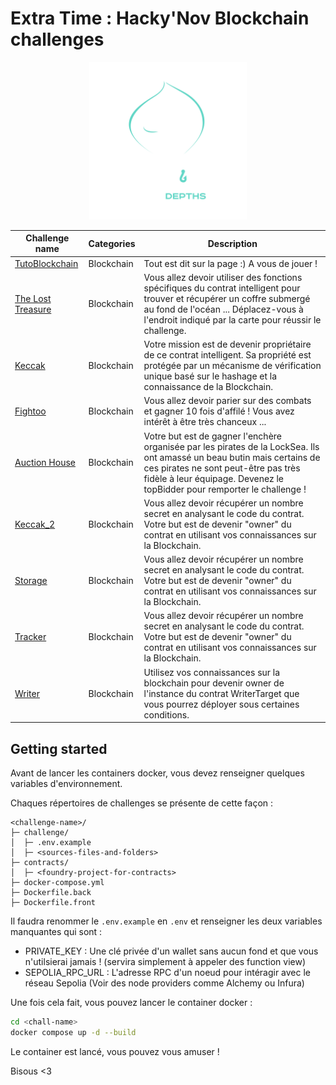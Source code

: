 # Extra Time : Hacky'Nov Blockchain challenges

<div align="center">
  <a href="https://hackynov.fr"><img src="./Keccak/img/Logo+Texte-Hacky&apos;Nov-Depths-White.svg" alt="Hacky'Nov" width="50%"></a>
</div>

| Challenge name | Categories | Description |
|--------------- | ---------- | ----------- |
| [TutoBlockchain](https://github.com/v4ss/extra-time-hackynov-blockchain/tree/main/TutoBlockchain)     | Blockchain | Tout est dit sur la page :) A vous de jouer !                                                                                                                                                                                              |
| [The Lost Treasure](https://github.com/v4ss/extra-time-hackynov-blockchain/tree/main/TheLostTreasure) | Blockchain | Vous allez devoir utiliser des fonctions spécifiques du contrat intelligent pour trouver et récupérer un coffre submergé au fond de l'océan ... Déplacez-vous à l'endroit indiqué par la carte pour réussir le challenge. |
| [Keccak](https://github.com/v4ss/extra-time-hackynov-blockchain/tree/main/Keccak)                     | Blockchain | Votre mission est de devenir propriétaire de ce contrat intelligent. Sa propriété est protégée par un mécanisme de vérification unique basé sur le hashage et la connaissance de la Blockchain.                           |
| [Fightoo](https://github.com/v4ss/extra-time-hackynov-blockchain/tree/main/Fightoo)                   | Blockchain | Vous allez devoir parier sur des combats et gagner 10 fois d'affilé ! Vous avez intérêt à être très chanceux ...                                                                                                                           |
| [Auction House](https://github.com/v4ss/extra-time-hackynov-blockchain/tree/main/AuctionHouse)        | Blockchain | Votre but est de gagner l'enchère organisée par les pirates de la LockSea. Ils ont amassé un beau butin mais certains de ces pirates ne sont peut-être pas très fidèle à leur équipage. Devenez le topBidder pour remporter le challenge ! |
| [Keccak_2](https://github.com/v4ss/extra-time-hackynov-blockchain/tree/main/Keccak_2)                 | Blockchain | Vous allez devoir récupérer un nombre secret en analysant le code du contrat. Votre but est de devenir "owner" du contrat en utilisant vos connaissances sur la Blockchain.                                                                |
| [Storage](https://github.com/v4ss/extra-time-hackynov-blockchain/tree/main/Storage)                   | Blockchain | Vous allez devoir récupérer un nombre secret en analysant le code du contrat. Votre but est de devenir "owner" du contrat en utilisant vos connaissances sur la Blockchain.                                                                |
| [Tracker](https://github.com/v4ss/extra-time-hackynov-blockchain/tree/main/Tracker)                   | Blockchain | Vous allez devoir récupérer un nombre secret en analysant le code du contrat. Votre but est de devenir "owner" du contrat en utilisant vos connaissances sur la Blockchain.                                                                |
| [Writer](https://github.com/v4ss/extra-time-hackynov-blockchain/tree/main/Writer)                     | Blockchain | Utilisez vos connaissances sur la blockchain pour devenir owner de l'instance du contrat WriterTarget que vous pourrez déployer sous certaines conditions.                                                                                 |

## Getting started

Avant de lancer les containers docker, vous devez renseigner quelques variables d'environnement.

Chaques répertoires de challenges se présente de cette façon :

```
<challenge-name>/
├─ challenge/
│  ├─ .env.example
│  ├─ <sources-files-and-folders>
├─ contracts/
│  ├─ <foundry-project-for-contracts>
├─ docker-compose.yml
├─ Dockerfile.back
├─ Dockerfile.front
```

Il faudra renommer le `.env.example` en `.env` et renseigner les deux variables manquantes qui sont :

- PRIVATE_KEY : Une clé privée d'un wallet sans aucun fond et que vous n'utilsierai jamais ! (servira simplement à appeler des function view)
- SEPOLIA_RPC_URL : L'adresse RPC d'un noeud pour intéragir avec le réseau Sepolia (Voir des node providers comme Alchemy ou Infura)

Une fois cela fait, vous pouvez lancer le container docker :

```bash
cd <chall-name>
docker compose up -d --build
```

Le container est lancé, vous pouvez vous amuser !

Bisous <3
